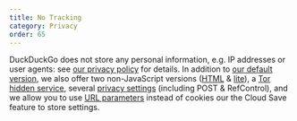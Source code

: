 ```yaml
---
title: No Tracking
category: Privacy
order: 65
---
```


<p>
    DuckDuckGo does not store any personal information, e.g. IP addresses or user
    agents: see
    <a href="https://duckduckgo.com/privacy">our privacy policy</a> for details.
    In addition to <a href="https://duckduckgo.com/">our default version</a>, we
    also offer two non-JavaScript versions (<a href="https://duckduckgo.com/html">HTML</a>
    &amp; <a href="https://duckduckgo.com/lite">lite</a>), a
    <a href="http://3g2upl4pq6kufc4m.onion/">Tor hidden service</a>, several
    <a href="https://duckduckgo.com/settings">privacy settings</a> (including POST
    &amp; RefControl), and we allow you to use
    <a href="https://duckduckgo.com/params">URL parameters</a> instead of cookies
    our the Cloud Save feature to store settings.
</p>